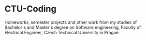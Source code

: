 # CTU-Coding
Homeworks, semester projects and other work from my studies of Bachelor's and Master's degree on Software engineering, Faculty of Electrical Engineer, Czech Technical University in Prague.

